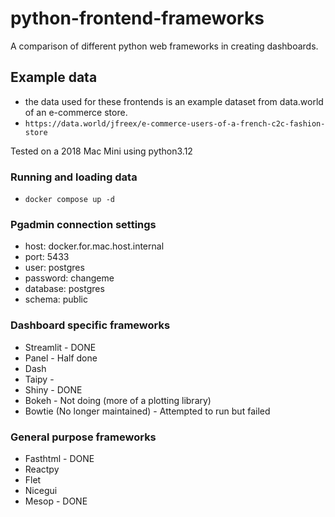 # python-frontend-frameworks
A comparison of different python web frameworks in creating dashboards.

## Example data
- the data used for these frontends is an example dataset from data.world of an e-commerce store.
- `https://data.world/jfreex/e-commerce-users-of-a-french-c2c-fashion-store`

Tested on a 2018 Mac Mini using python3.12

### Running and loading data
- `docker compose up -d`

### Pgadmin connection settings
- host: docker.for.mac.host.internal
- port: 5433
- user: postgres
- password: changeme
- database: postgres
- schema: public

### Dashboard specific frameworks
- Streamlit - DONE
- Panel - Half done
- Dash
- Taipy -
- Shiny - DONE
- Bokeh - Not doing (more of a plotting library)
- Bowtie (No longer maintained) - Attempted to run but failed

### General purpose frameworks
- Fasthtml - DONE
- Reactpy
- Flet
- Nicegui
- Mesop - DONE